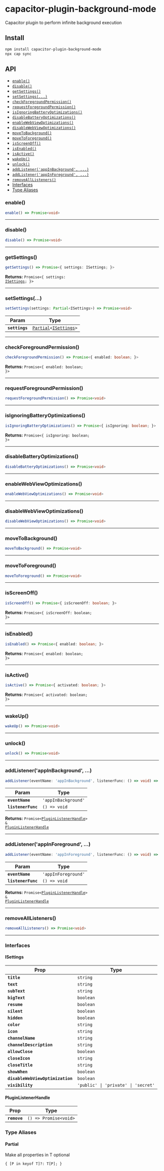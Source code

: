 # capacitor-plugin-background-mode

Capacitor plugin to perform infinite background execution

## Install

```bash
npm install capacitor-plugin-background-mode
npx cap sync
```

## API

<docgen-index>

- [`enable()`](#enable)
- [`disable()`](#disable)
- [`getSettings()`](#getsettings)
- [`setSettings(...)`](#setsettings)
- [`checkForegroundPermission()`](#checkforegroundpermission)
- [`requestForegroundPermission()`](#requestforegroundpermission)
- [`isIgnoringBatteryOptimizations()`](#isignoringbatteryoptimizations)
- [`disableBatteryOptimizations()`](#disablebatteryoptimizations)
- [`enableWebViewOptimizations()`](#enablewebviewoptimizations)
- [`disableWebViewOptimizations()`](#disablewebviewoptimizations)
- [`moveToBackground()`](#movetobackground)
- [`moveToForeground()`](#movetoforeground)
- [`isScreenOff()`](#isscreenoff)
- [`isEnabled()`](#isenabled)
- [`isActive()`](#isactive)
- [`wakeUp()`](#wakeup)
- [`unlock()`](#unlock)
- [`addListener('appInBackground', ...)`](#addlistenerappinbackground)
- [`addListener('appInForeground', ...)`](#addlistenerappinforeground)
- [`removeAllListeners()`](#removealllisteners)
- [Interfaces](#interfaces)
- [Type Aliases](#type-aliases)

</docgen-index>

<docgen-api>
<!--Update the source file JSDoc comments and rerun docgen to update the docs below-->

### enable()

```typescript
enable() => Promise<void>
```

---

### disable()

```typescript
disable() => Promise<void>
```

---

### getSettings()

```typescript
getSettings() => Promise<{ settings: ISettings; }>
```

**Returns:** <code>Promise&lt;{ settings: <a href="#isettings">ISettings</a>; }&gt;</code>

---

### setSettings(...)

```typescript
setSettings(settings: Partial<ISettings>) => Promise<void>
```

| Param          | Type                                                                                  |
| -------------- | ------------------------------------------------------------------------------------- |
| **`settings`** | <code><a href="#partial">Partial</a>&lt;<a href="#isettings">ISettings</a>&gt;</code> |

---

### checkForegroundPermission()

```typescript
checkForegroundPermission() => Promise<{ enabled: boolean; }>
```

**Returns:** <code>Promise&lt;{ enabled: boolean; }&gt;</code>

---

### requestForegroundPermission()

```typescript
requestForegroundPermission() => Promise<void>
```

---

### isIgnoringBatteryOptimizations()

```typescript
isIgnoringBatteryOptimizations() => Promise<{ isIgnoring: boolean; }>
```

**Returns:** <code>Promise&lt;{ isIgnoring: boolean; }&gt;</code>

---

### disableBatteryOptimizations()

```typescript
disableBatteryOptimizations() => Promise<void>
```

---

### enableWebViewOptimizations()

```typescript
enableWebViewOptimizations() => Promise<void>
```

---

### disableWebViewOptimizations()

```typescript
disableWebViewOptimizations() => Promise<void>
```

---

### moveToBackground()

```typescript
moveToBackground() => Promise<void>
```

---

### moveToForeground()

```typescript
moveToForeground() => Promise<void>
```

---

### isScreenOff()

```typescript
isScreenOff() => Promise<{ isScreenOff: boolean; }>
```

**Returns:** <code>Promise&lt;{ isScreenOff: boolean; }&gt;</code>

---

### isEnabled()

```typescript
isEnabled() => Promise<{ enabled: boolean; }>
```

**Returns:** <code>Promise&lt;{ enabled: boolean; }&gt;</code>

---

### isActive()

```typescript
isActive() => Promise<{ activated: boolean; }>
```

**Returns:** <code>Promise&lt;{ activated: boolean; }&gt;</code>

---

### wakeUp()

```typescript
wakeUp() => Promise<void>
```

---

### unlock()

```typescript
unlock() => Promise<void>
```

---

### addListener('appInBackground', ...)

```typescript
addListener(eventName: 'appInBackground', listenerFunc: () => void) => Promise<PluginListenerHandle> & PluginListenerHandle
```

| Param              | Type                           |
| ------------------ | ------------------------------ |
| **`eventName`**    | <code>'appInBackground'</code> |
| **`listenerFunc`** | <code>() =&gt; void</code>     |

**Returns:** <code>Promise&lt;<a href="#pluginlistenerhandle">PluginListenerHandle</a>&gt; & <a href="#pluginlistenerhandle">PluginListenerHandle</a></code>

---

### addListener('appInForeground', ...)

```typescript
addListener(eventName: 'appInForeground', listenerFunc: () => void) => Promise<PluginListenerHandle> & PluginListenerHandle
```

| Param              | Type                           |
| ------------------ | ------------------------------ |
| **`eventName`**    | <code>'appInForeground'</code> |
| **`listenerFunc`** | <code>() =&gt; void</code>     |

**Returns:** <code>Promise&lt;<a href="#pluginlistenerhandle">PluginListenerHandle</a>&gt; & <a href="#pluginlistenerhandle">PluginListenerHandle</a></code>

---

### removeAllListeners()

```typescript
removeAllListeners() => Promise<void>
```

---

### Interfaces

#### ISettings

| Prop                             | Type                                           |
| -------------------------------- | ---------------------------------------------- |
| **`title`**                      | <code>string</code>                            |
| **`text`**                       | <code>string</code>                            |
| **`subText`**                    | <code>string</code>                            |
| **`bigText`**                    | <code>boolean</code>                           |
| **`resume`**                     | <code>boolean</code>                           |
| **`silent`**                     | <code>boolean</code>                           |
| **`hidden`**                     | <code>boolean</code>                           |
| **`color`**                      | <code>string</code>                            |
| **`icon`**                       | <code>string</code>                            |
| **`channelName`**                | <code>string</code>                            |
| **`channelDescription`**         | <code>string</code>                            |
| **`allowClose`**                 | <code>boolean</code>                           |
| **`closeIcon`**                  | <code>string</code>                            |
| **`closeTitle`**                 | <code>string</code>                            |
| **`showWhen`**                   | <code>boolean</code>                           |
| **`disableWebViewOptimization`** | <code>boolean</code>                           |
| **`visibility`**                 | <code>'public' \| 'private' \| 'secret'</code> |

#### PluginListenerHandle

| Prop         | Type                                      |
| ------------ | ----------------------------------------- |
| **`remove`** | <code>() =&gt; Promise&lt;void&gt;</code> |

### Type Aliases

#### Partial

Make all properties in T optional

<code>{
[P in keyof T]?: T[P];
}</code>

</docgen-api>
